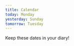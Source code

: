 ```yaml
---
title: Calendar
today: Monday
yesterday: Sunday
tomorrow: Tuesday
---
```


Keep these dates in your diary!